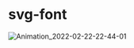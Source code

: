 # svg-font

![Animation_2022-02-22-22-44-01](https://user-images.githubusercontent.com/63529804/158134749-5f34dd3e-6e63-47a9-8b7f-b2a74f04e7e2.gif)
